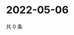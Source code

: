 # 2022-05-06

共 0 条

<!-- BEGIN WEIBO -->
<!-- 最后更新时间 Fri May 06 2022 04:16:57 GMT+0800 (China Standard Time) -->

<!-- END WEIBO -->
